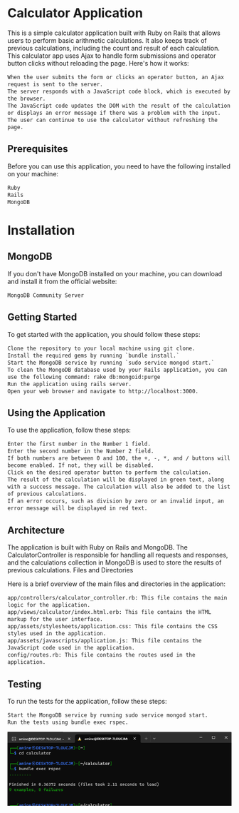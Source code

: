 # Calculator Application

This is a simple calculator application built with Ruby on Rails that allows users to perform basic arithmetic calculations. It also keeps track of previous calculations, including the count and result of each calculation.
This calculator app uses Ajax to handle form submissions and operator button clicks without reloading the page. Here's how it works:

    When the user submits the form or clicks an operator button, an Ajax request is sent to the server.
    The server responds with a JavaScript code block, which is executed by the browser.
    The JavaScript code updates the DOM with the result of the calculation or displays an error message if there was a problem with the input.
    The user can continue to use the calculator without refreshing the page.

## Prerequisites

Before you can use this application, you need to have the following installed on your machine:

    Ruby
    Rails
    MongoDB

# Installation

## MongoDB

If you don't have MongoDB installed on your machine, you can download and install it from the official website:

    MongoDB Community Server

## Getting Started

To get started with the application, you should follow these steps:

    Clone the repository to your local machine using git clone.
    Install the required gems by running `bundle install.`
    Start the MongoDB service by running `sudo service mongod start.`
    To clean the MongoDB database used by your Rails application, you can use the following command: rake db:mongoid:purge
    Run the application using rails server.
    Open your web browser and navigate to http://localhost:3000.

## Using the Application

To use the application, follow these steps:

    Enter the first number in the Number 1 field.
    Enter the second number in the Number 2 field.
    If both numbers are between 0 and 100, the +, -, *, and / buttons will become enabled. If not, they will be disabled.
    Click on the desired operator button to perform the calculation.
    The result of the calculation will be displayed in green text, along with a success message. The calculation will also be added to the list of previous calculations.
    If an error occurs, such as division by zero or an invalid input, an error message will be displayed in red text.

## Architecture

The application is built with Ruby on Rails and MongoDB. The CalculatorController is responsible for handling all requests and responses, and the calculations collection in MongoDB is used to store the results of previous calculations.
Files and Directories

Here is a brief overview of the main files and directories in the application:

    app/controllers/calculator_controller.rb: This file contains the main logic for the application.
    app/views/calculator/index.html.erb: This file contains the HTML markup for the user interface.
    app/assets/stylesheets/application.css: This file contains the CSS styles used in the application.
    app/assets/javascripts/application.js: This file contains the JavaScript code used in the application.
    config/routes.rb: This file contains the routes used in the application.

## Testing

To run the tests for the application, follow these steps:

    Start the MongoDB service by running sudo service mongod start.
    Run the tests using bundle exec rspec.
    

![rspec tests](./app/assets/images/test.png)

